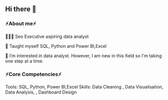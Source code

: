 ## Hi there 👋



 ### ⚡About me⚡

👩🏻‍💻 Seo Executive aspiring data analyst

📝 Taught myself SQL, Python and Power BI,Excel

👀 I’m interested in  data analyst. However, I am new in this field so I'm taking one step at a time.


### ⚡Core Competencies⚡

Tools: SQL, Python, Power BI,Excel
Skills: Data Cleaning , Data Visualisation, Data Analysis, , Dashboard Design 



